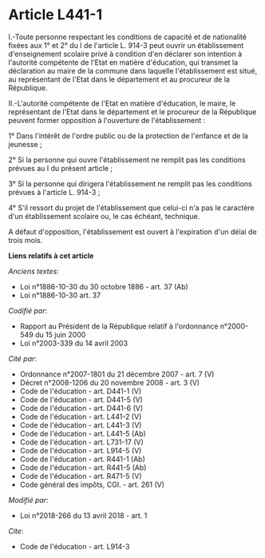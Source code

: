 # Article L441-1

I.-Toute personne respectant les conditions de capacité et de nationalité fixées aux 1° et 2° du I de l'article L. 914-3 peut
ouvrir un établissement d'enseignement scolaire privé à condition d'en déclarer son intention à l'autorité compétente de
l'Etat en matière d'éducation, qui transmet la déclaration au maire de la commune dans laquelle l'établissement est situé, au
représentant de l'Etat dans le département et au procureur de la République. 

II.-L'autorité compétente de l'Etat en matière d'éducation, le maire, le représentant de l'Etat dans le département et le
procureur de la République peuvent former opposition à l'ouverture de l'établissement : 

1° Dans l'intérêt de l'ordre public ou de la protection de l'enfance et de la jeunesse ; 

2° Si la personne qui ouvre l'établissement ne remplit pas les conditions prévues au I du présent article ; 

3° Si la personne qui dirigera l'établissement ne remplit pas les conditions prévues à l'article L. 914-3 ; 

4° S'il ressort du projet de l'établissement que celui-ci n'a pas le caractère d'un établissement scolaire ou, le cas
échéant, technique. 

A défaut d'opposition, l'établissement est ouvert à l'expiration d'un délai de trois mois.

**Liens relatifs à cet article**

_Anciens textes_:

  - Loi n°1886-10-30 du 30 octobre 1886 - art. 37 (Ab)
  - Loi n°1886-10-30 art. 37

_Codifié par_:

  - Rapport au Président de la République relatif à l'ordonnance n°2000-549 du 15 juin 2000
  - Loi n°2003-339 du 14 avril 2003

_Cité par_:

  - Ordonnance n°2007-1801 du 21 décembre 2007 - art. 7 (V)
  - Décret n°2008-1206 du 20 novembre 2008 - art. 3 (V)
  - Code de l'éducation - art. D441-1 (V)
  - Code de l'éducation - art. D441-5 (V)
  - Code de l'éducation - art. D441-6 (V)
  - Code de l'éducation - art. L441-2 (V)
  - Code de l'éducation - art. L441-3 (V)
  - Code de l'éducation - art. L441-5 (Ab)
  - Code de l'éducation - art. L731-17 (V)
  - Code de l'éducation - art. L914-5 (V)
  - Code de l'éducation - art. R441-1 (Ab)
  - Code de l'éducation - art. R441-5 (Ab)
  - Code de l'éducation - art. R471-5 (V)
  - Code général des impôts, CGI. - art. 261 (V)

_Modifié par_:

  - Loi n°2018-266 du 13 avril 2018 - art. 1

_Cite_:

  - Code de l'éducation - art. L914-3
